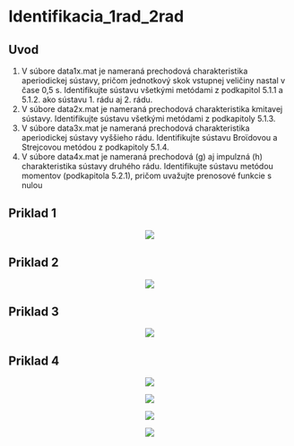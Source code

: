 # Identifikacia_1rad_2rad
 
## Uvod
1. V súbore data1x.mat je nameraná prechodová charakteristika aperiodickej
sústavy, pričom jednotkový skok vstupnej veličiny nastal v čase 0,5 s.
Identifikujte sústavu všetkými metódami z podkapitol 5.1.1 a 5.1.2. ako
sústavu 1. rádu aj 2. rádu.
2. V súbore data2x.mat je nameraná prechodová charakteristika kmitavej
sústavy. Identifikujte sústavu všetkými metódami z podkapitoly 5.1.3.
3. V súbore data3x.mat je nameraná prechodová charakteristika aperiodickej
sústavy vyššieho rádu. Identifikujte sústavu Broϊdovou a Strejcovou metódou
z podkapitoly 5.1.4.
4. V súbore data4x.mat je nameraná prechodová (g) aj impulzná (h)
charakteristika sústavy druhého rádu. Identifikujte sústavu metódou
momentov (podkapitola 5.2.1), pričom uvažujte prenosové funkcie s nulou 

## Priklad 1

<p align="center">
<img src=https://user-images.githubusercontent.com/91337423/151612126-478cf49e-f085-4dd0-8944-1924764c0a12.png>
</p>

## Priklad 2

<p align="center">
<img src=https://user-images.githubusercontent.com/91337423/151612269-c95b744e-d05a-41fe-9163-58172d01144e.png>
</p>


## Priklad 3

<p align="center">
<img src=https://user-images.githubusercontent.com/91337423/151612329-6c5f9274-53e7-40c4-b475-b3503d3e6daa.png>
</p>

## Priklad 4

<p align="center">
<img src=https://user-images.githubusercontent.com/91337423/151612391-cd1e9020-0f8f-4027-989c-b687826e88d9.png>
</p>

<p align="center">
<img src=https://user-images.githubusercontent.com/91337423/151612465-a55352d7-2969-47aa-b472-2c0af16d27ee.png>
</p>

<p align="center">
<img src=https://user-images.githubusercontent.com/91337423/151612519-535e1621-5595-44a6-b06f-e11e1edfd55e.png>
</p>

<p align="center">
<img src=https://user-images.githubusercontent.com/91337423/151612569-749a21ea-1c75-4eb9-9c73-189b09ecbe9a.png>
</p>
